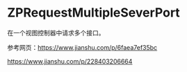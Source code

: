 # ZPRequestMultipleSeverPort
在一个视图控制器中请求多个接口。

参考网页：https://www.jianshu.com/p/6faea7ef35bc 

https://www.jianshu.com/p/228403206664
